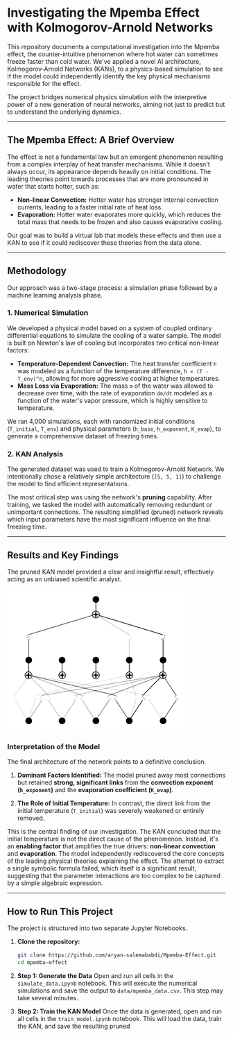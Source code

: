 # Investigating the Mpemba Effect with Kolmogorov-Arnold Networks

This repository documents a computational investigation into the Mpemba effect, the counter-intuitive phenomenon where hot water can sometimes freeze faster than cold water. We've applied a novel AI architecture, Kolmogorov-Arnold Networks (KANs), to a physics-based simulation to see if the model could independently identify the key physical mechanisms responsible for the effect.

The project bridges numerical physics simulation with the interpretive power of a new generation of neural networks, aiming not just to predict but to understand the underlying dynamics.

---

## The Mpemba Effect: A Brief Overview

The effect is not a fundamental law but an emergent phenomenon resulting from a complex interplay of heat transfer mechanisms. While it doesn't always occur, its appearance depends heavily on initial conditions. The leading theories point towards processes that are more pronounced in water that starts hotter, such as:

* **Non-linear Convection:** Hotter water has stronger internal convection currents, leading to a faster initial rate of heat loss.
* **Evaporation:** Hotter water evaporates more quickly, which reduces the total mass that needs to be frozen and also causes evaporative cooling.

Our goal was to build a virtual lab that models these effects and then use a KAN to see if it could rediscover these theories from the data alone.

---

## Methodology

Our approach was a two-stage process: a simulation phase followed by a machine learning analysis phase.

### 1. Numerical Simulation

We developed a physical model based on a system of coupled ordinary differential equations to simulate the cooling of a water sample. The model is built on Newton's law of cooling but incorporates two critical non-linear factors:

* **Temperature-Dependent Convection:** The heat transfer coefficient `h` was modeled as a function of the temperature difference, `h ∝ (T - T_env)^n`, allowing for more aggressive cooling at higher temperatures.
* **Mass Loss via Evaporation:** The mass `m` of the water was allowed to decrease over time, with the rate of evaporation `dm/dt` modeled as a function of the water's vapor pressure, which is highly sensitive to temperature.

We ran 4,000 simulations, each with randomized initial conditions (`T_initial`, `T_env`) and physical parameters (`h_base`, `h_exponent`, `K_evap`), to generate a comprehensive dataset of freezing times.

### 2. KAN Analysis

The generated dataset was used to train a Kolmogorov-Arnold Network. We intentionally chose a relatively simple architecture (`[5, 5, 1]`) to challenge the model to find efficient representations.

The most critical step was using the network's **pruning** capability. After training, we tasked the model with automatically removing redundant or unimportant connections. The resulting simplified (pruned) network reveals which input parameters have the most significant influence on the final freezing time.

---

## Results and Key Findings

The pruned KAN model provided a clear and insightful result, effectively acting as an unbiased scientific analyst.

![Final Pruned KAN Model](./output.png)

### Interpretation of the Model

The final architecture of the network points to a definitive conclusion.

1.  **Dominant Factors Identified:** The model pruned away most connections but retained **strong, significant links** from the **convection exponent (`h_exponent`)** and the **evaporation coefficient (`K_evap`)**.

2.  **The Role of Initial Temperature:** In contrast, the direct link from the initial temperature (`T_initial`) was severely weakened or entirely removed.

This is the central finding of our investigation. The KAN concluded that the initial temperature is not the direct cause of the phenomenon. Instead, it's an **enabling factor** that amplifies the true drivers: **non-linear convection** and **evaporation**. The model independently rediscovered the core concepts of the leading physical theories explaining the effect. The attempt to extract a single symbolic formula failed, which itself is a significant result, suggesting that the parameter interactions are too complex to be captured by a simple algebraic expression.

---

## How to Run This Project

The project is structured into two separate Jupyter Notebooks.

1.  **Clone the repository:**
    ```bash
    git clone https://github.com/aryan-salemababdi/Mpemba-Effect.git
    cd mpemba-effect
    ```

2.  **Step 1: Generate the Data**
    Open and run all cells in the `simulate_data.ipynb` notebook. This will execute the numerical simulations and save the output to `data/mpemba_data.csv`. This step may take several minutes.

3.  **Step 2: Train the KAN Model**
    Once the data is generated, open and run all cells in the `train_model.ipynb` notebook. This will load the data, train the KAN, and save the resulting pruned